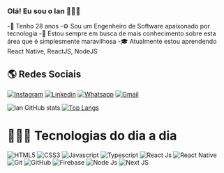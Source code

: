 ### Olá! Eu sou o Ian 🙋🏻‍♂️

-📆 Tenho 28 anos
-⚙️ Sou um Engenheiro de Software apaixonado por tecnologia
-📖 Estou sempre em busca de mais conhecimento sobre esta área que é simplesmente maravilhosa
-🎓 Atualmente estou aprendendo React Native, ReactJS, NodeJS


## 🌎 Redes Sociais

[![Instagram](https://img.shields.io/badge/Instagram-E4405F?style=for-the-badge&logo=instagram&logoColor=white)](https://www.instagram.com/ianabreu.dev/)
[![Linkedin](https://img.shields.io/badge/LinkedIn-0077B5?style=for-the-badge&logo=linkedin&logoColor=white)](https://www.linkedin.com/in/ian-abreu)
[![Whatsapp](https://img.shields.io/badge/WhatsApp-25D366?style=for-the-badge&logo=whatsapp&logoColor=white)](https://linkwhats.app/9848e9)
[![Gmail](https://img.shields.io/badge/Gmail-D14836?style=for-the-badge&logo=gmail&logoColor=white)](mailto:ianabreudev@gmail.com?)


![Ian GitHub stats](https://github-readme-stats.vercel.app/api?username=ianabreu&show_icons=true&theme=merko&count_private=true&locale=pt-br)
[![Top Langs](https://github-readme-stats.vercel.app/api/top-langs/?username=ianabreu&layout=compact&langs_count=8&theme=merko&locale=pt-br)](https://github.com/ianabreu?tab=repositories)


# 🧑🏻‍💻 Tecnologias do dia a dia

![HTML5](https://img.shields.io/badge/HTML5-E34F26?style=for-the-badge&logo=html5&logoColor=white)
![CSS3](https://img.shields.io/badge/CSS3-1572B6?style=for-the-badge&logo=css3&logoColor=white)
![Javascript](https://img.shields.io/badge/JavaScript-F7DF1E?style=for-the-badge&logo=javascript&logoColor=black)
![Typescript](https://img.shields.io/badge/TypeScript-007ACC?style=for-the-badge&logo=typescript&logoColor=white)
![React Js](https://img.shields.io/badge/React-20232A?style=for-the-badge&logo=react&logoColor=61DAFB)
![React Native](https://img.shields.io/badge/React_Native-20232A?style=for-the-badge&logo=react&logoColor=61DAFB)
![Git](https://img.shields.io/badge/GIT-E44C30?style=for-the-badge&logo=git&logoColor=white)
![GitHub](https://img.shields.io/badge/GitHub-100000?style=for-the-badge&logo=github&logoColor=white)
![Firebase](https://img.shields.io/badge/firebase-%23039BE5.svg?style=for-the-badge&logo=firebase)
![Node Js](https://img.shields.io/badge/Node.js-43853D?style=for-the-badge&logo=node.js&logoColor=white)
![Next JS](https://img.shields.io/badge/Next-black?style=for-the-badge&logo=next.js&logoColor=white)
